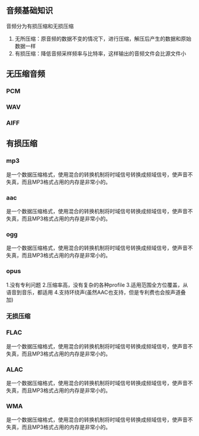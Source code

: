<!--
 * @Author: xiuquanxu
 * @Company: kaochong
 * @Date: 2021-01-09 23:38:13
 * @LastEditors: xiuquanxu
 * @LastEditTime: 2021-01-10 00:06:43
-->
## 音频基础知识  

音频分为有损压缩和无损压缩    
1. 无所压缩：原音频的数据不变的情况下，进行压缩，解压后产生的数据和原始数据一样  
2. 有损压缩：降低音频采样频率与比特率，这样输出的音频文件会比源文件小


## 无压缩音频  
### PCM  
### WAV  
### AIFF  

## 有损压缩  

### mp3  
是一个数据压缩格式，使用混合的转换机制将时域信号转换成频域信号，使声音不失真，而且MP3格式占用的内存是非常小的。

### aac
是一个数据压缩格式，使用混合的转换机制将时域信号转换成频域信号，使声音不失真，而且MP3格式占用的内存是非常小的。

### ogg
是一个数据压缩格式，使用混合的转换机制将时域信号转换成频域信号，使声音不失真，而且MP3格式占用的内存是非常小的。


### opus
1.没有专利问题
2.压缩率高，没有复杂的各种profile
3.适用范围全方位覆盖，从语音到音乐，都适用
4.支持环绕声(虽然AAC也支持，但是专利费也会按声道叠加)

### 无损压缩  

### FLAC

是一个数据压缩格式，使用混合的转换机制将时域信号转换成频域信号，使声音不失真，而且MP3格式占用的内存是非常小的。

### ALAC

是一个数据压缩格式，使用混合的转换机制将时域信号转换成频域信号，使声音不失真，而且MP3格式占用的内存是非常小的。

### WMA
是一个数据压缩格式，使用混合的转换机制将时域信号转换成频域信号，使声音不失真，而且MP3格式占用的内存是非常小的。
